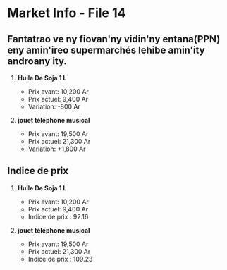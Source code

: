 # Market Info - File 14

## Fantatrao ve ny fiovan'ny vidin'ny entana(PPN) eny amin'ireo supermarchés lehibe amin'ity androany ity.

1. **Huile De Soja 1 L**
   - Prix avant: 10,200 Ar
   - Prix actuel: 9,400 Ar
   - Variation: -800 Ar

2. **jouet téléphone musical**
   - Prix avant: 19,500 Ar
   - Prix actuel: 21,300 Ar
   - Variation: +1,800 Ar



## Indice de prix

1. **Huile De Soja 1 L**
   - Prix avant: 10,200 Ar
   - Prix actuel: 9,400 Ar
   - Indice de prix : 92.16

2. **jouet téléphone musical**
   - Prix avant: 19,500 Ar
   - Prix actuel: 21,300 Ar
   - Indice de prix : 109.23

